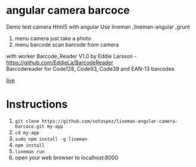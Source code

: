 # angular camera barcoce

Demo test camera Html5 with angular
Use lineman ,lineman-angular ,grunt
1. menu camera just take a photo 
2. menu barcode scan barcode from camera 

with worker Barcode_Reader V1.0 by Eddie Larsson -  https://github.com/EddieLa/BarcodeReader<br>
Barcodereader for Code128, Code93, Code39 and EAN-13 barcodes 

[live](http://sotos.gr/demos/test/lineman-angular-camera-barcode)

# Instructions
1. `git clone https://github.com/sotospez/lineman-angular-camera-barcoce.git my-app`
2. `cd my-app`
3. `sudo npm install -g lineman`
4. `npm install`
5. `lineman run`
6. open your web browser to localhost:8000
